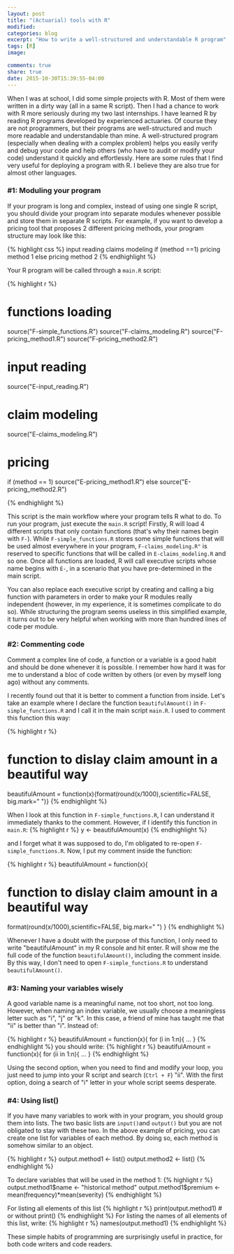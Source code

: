 ```yaml
---
layout: post
title: "(Actuarial) tools with R"
modified:
categories: blog
excerpt: "How to write a well-structured and understandable R program"
tags: [R]
image:

comments: true
share: true
date: 2015-10-30T15:39:55-04:00
---
```


When I was at school, I did some simple projects with R. Most of them were written in a dirty way (all in a same R script). Then I had a chance to work with R more seriously during my two last internships. I have learned R by reading R programs developed by experienced actuaries. Of course they are not programmers, but their programs are well-structured and much more readable and understandable than mine. A well-structured program (especially when dealing with a complex problem) helps you easily verify and debug your code and help others (who have to audit or modify your code) understand it quickly and effortlessly. Here are some rules that I find very useful for deploying a program with R. I believe they are also true for almost other languages.

### #1: Moduling your program

If your program is long and complex, instead of using one single R script, you should divide your program into separate modules whenever possible and store them in separate R scripts. For example, if you want to develop a pricing tool that proposes 2 different pricing methods, your program structure may look like this:

{% highlight css %}
input reading
claims modeling 
if (method ==1)
    pricing method 1
else
    pricing method 2
{% endhighlight %}

Your R program will be called through a `main.R` script: 

{% highlight r %}
# functions loading       
source("F-simple_functions.R")
source("F-claims_modeling.R")
source("F-pricing_method1.R")
source("F-pricing_method2.R")

# input reading
source("E-input_reading.R")

# claim modeling
source("E-claims_modeling.R")
# pricing 
if (method == 1)
    source("E-pricing_method1.R")
else
    source("E-pricing_method2.R")

{% endhighlight %}

This script is the main workflow where your program tells R what to do. To run your program, just execute the `main.R` script! Firstly, R will load 4 different scripts that only contain functions (that's why their names begin with `F-`).  While `F-simple_functions.R` stores some simple functions that will be used almost everywhere in your program, `F-claims_modeling.R"` is reserved to specific functions that will be called in `E-claims_modeling.R` and so one. Once all functions are loaded, R will call executive scripts whose name begins with `E-`, in a scenario that you have pre-determined in the main script. 

You can also replace each executive script by creating and calling a big function with parameters in order to make your R modules really independent (however, in my experience, it is sometimes complicate to do so). While structuring the program seems useless in this simplified example, it turns out to be very helpful when working with more than hundred lines of code per module.


### #2: Commenting code
Comment a complex line of code, a function or a variable is a good habit and should be done whenever it is possible. I remember how hard it was for me to understand a bloc of code written by others (or even by myself long ago) without any comments.

I recently found out that it is better to comment a function from inside. Let's take an example where I declare the function `beautifulAmount()` in `F-simple_functions.R` and I call it in the main script `main.R`. I used to comment this function this way:

{% highlight r %}
# function to dislay claim amount in a beautiful way
beautifulAmount = function(x){format(round(x/1000),scientific=FALSE, big.mark=" ")}
{% endhighlight %}

When I look at this function in `F-simple_functions.R`, I can understand it immediately thanks to the comment. However, if I identify this function in `main.R`:
{% highlight r %}
y <- beautifulAmount(x)
{% endhighlight %}

and I forget what it was supposed to do, I'm obligated to re-open `F-simple_functions.R`. Now, I put my comment inside the function:

{% highlight r %}
beautifulAmount = function(x){
# function to dislay claim amount in a beautiful way
format(round(x/1000),scientific=FALSE, big.mark=" ")
}
{% endhighlight %}

Whenever I have a doubt with the purpose of this function, I only need to write "beautifulAmount" in my R console and hit enter. R will show me the full code of the function `beautifulAmount()`, including the comment inside. By this way, I don't need to open `F-simple_functions.R` to understand `beautifulAmount()`.


### #3: Naming your variables wisely

A good variable name is a meaningful name, not too short, not too long. However, when naming an index variable, we usually choose a meaningless letter such as "i", "j" or "k". In this case, a friend of mine has taught me that "ii" is better than "i". Instead of:  

{% highlight r %}
beautifulAmount = function(x){
for (i in 1:n){
...
}
{% endhighlight %}
you should write:
{% highlight r %}
beautifulAmount = function(x){
for (ii in 1:n){
...
}
{% endhighlight %}

Using the second option, when you need to find and modify your loop, you just need to jump into your R script and search (`Ctrl + F`) "ii". With the first option, doing a search of "i" letter in your whole script seems desperate.

### #4: Using list()
If you have many variables to work with in your program, you should group them into lists. The two basic lists are `input()`and `output()` but you are not obligated to stay with these two. In the above example of pricing, you can create one list for variables of each method. By doing so, each method is somehow similar to an object.

{% highlight r %}
output.method1 <- list()
output.method2 <- list()
{% endhighlight %}

To declare variables that will be used in the method 1:
{% highlight r %}
output.method1$name <- "historical method"
output.method1$premium <- mean(frequency)*mean(severity)
{% endhighlight %}

For listing all elements of this list
{% highlight r %}
print(output.method1) # or without print()
{% endhighlight %}
For listing the names of all elements of this list, write:
{% highlight r %}
names(output.method1)
{% endhighlight %}

These simple habits of programming are surprisingly useful in practice, for both code writers and code readers.

